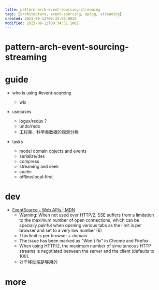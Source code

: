 ```yaml
---
title: pattern-arch-event-sourcing-streaming
tags: [architecture, event-sourcing, oplog, streaming]
created: 2023-09-12T09:33:59.003Z
modified: 2023-09-12T09:34:51.108Z
---
```


# pattern-arch-event-sourcing-streaming

# guide

- who is using #event-sourcing
  - wix

- usecases
  - logux/redux ? 
  - undo/redo
  - 工程类、科学类数据的观测分析

- tasks
  - model domain objects and events
  - serialize/des
  - compress 
  - streaming and seek
  - cache
  - offline/local-first
# dev
- [EventSource - Web APIs | MDN](https://developer.mozilla.org/en-US/docs/Web/API/EventSource)
  - Warning: When not used over HTTP/2, SSE suffers from a limitation to the maximum number of open connections, which can be specially painful when opening various tabs as the limit is per browser and set to a very low number (6)
  - This limit is per browser + domain
  - The issue has been marked as "Won't fix" in Chrome and Firefox.
  - When using HTTP/2, the maximum number of simultaneous HTTP streams is negotiated between the server and the client (defaults to 100).
  - 对于移动端是够用的
# more
